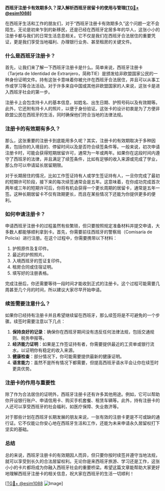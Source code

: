 **西班牙注册卡有效期多久？深入解析西班牙居留卡的使用与管理[[TG💪+ @esim1088](https://t.me/s/esim1088)]**

在西班牙生活和工作的朋友们，对于“西班牙注册卡有效期多久”这个问题一定不会陌生。无论是初来乍到的新移民，还是已经在西班牙定居多年的华人，这张小小的注册卡都与我们的日常生活息息相关。它不仅是我们在西班牙合法居住的重要凭证，更是我们享受当地福利、办理银行业务、甚至租房的关键文件。

### **什么是西班牙注册卡？**

首先，让我们来了解一下西班牙注册卡是什么。简单来说，西班牙注册卡（Tarjeta de Identidad de Extranjero，简称TIE）是颁发给非欧盟国家公民的一种身份证明文件。持有这张卡意味着你被允许在西班牙合法居住，并且可以从事工作或学习等合法活动。对于许多来自中国或其他非欧盟国家的人来说，这张卡是进入西班牙社会的第一步。

注册卡上会包含持卡人的基本信息，如姓名、出生日期、护照号码以及有效期等。此外，它还附有持卡人的照片，以便于身份验证。这张卡的设计初衷是为了方便非欧盟公民在西班牙的生活，同时确保他们符合当地的法律法规。

### **注册卡的有效期有多久？**

那么，这张重要的注册卡到底能用多久呢？其实，注册卡的有效期取决于多种因素，包括你的入境目的、停留时间以及是否符合续签条件等。一般来说，初次申请注册卡时，可能会获得短期居留许可，通常为一年或两年。如果你在这段时间内遵守了西班牙的法律，并且满足了续签条件，比如有足够的收入来源或完成了学业，那么你可以申请延长居留期限。

对于长期居住的情况，比如工作签证持有人或学生签证持有人，一旦你完成了最初的短期许可阶段，接下来的每次续签通常会是五年。这意味着，在你成功完成首次两年或三年的短期许可后，你将有机会获得一个更长周期的居留卡，通常是五年一签。这种长期居留卡不仅有效期更长，而且在某些情况下还能为你提供更多的便利。

### **如何申请注册卡？**

申请西班牙注册卡的过程虽然有些繁琐，但只要按照规定准备材料并提交申请，大多数人都能够顺利拿到卡。首先，你需要前往西班牙的警察局（Comisaría de Policía）进行注册。在这个过程中，你需要携带以下材料：

1. 护照原件及复印件。
2. 最近的护照照片。
3. 入境西班牙的签证复印件。
4. 租房合同或住宿证明。
5. 填写好的注册表格。

完成注册后，你还需要等待一段时间才能收到正式的注册卡。这个过程可能需要几周甚至几个月的时间，所以建议大家尽早开始申请。

### **续签需要注意什么？**

如果你已经持有注册卡并且希望继续留在西班牙，那么续签将是不可避免的一个步骤。续签时需要注意以下几点：

1. **保持良好的记录**：确保你在西班牙期间没有违反任何法律法规，包括交通规则、税务申报等。
2. **经济能力证明**：如果是工作签证持有者，你需要提供最近的工资单或银行流水，以证明你有稳定的收入来源。
3. **健康检查**：部分情况下，你可能需要提供最新的健康证明。
4. **语言能力**：虽然不是所有情况下都需要，但提高西班牙语水平会让你在续签时更具优势。

### **注册卡的作用与重要性**

除了作为合法居住的证明外，西班牙注册卡还有许多其他用途。例如，它可以帮助你开设银行账户、申请信用卡、购买手机套餐、租赁车辆等。此外，持有注册卡的人还可以享受西班牙的社会福利，如医疗保障、失业救济等。

对于那些计划在西班牙长期发展的朋友来说，一张有效的注册卡更是不可或缺的通行证。它不仅能让你安心地在西班牙生活和工作，还能为未来申请永久居留权打下坚实的基础。

### **总结**

总的来说，西班牙注册卡的有效期因人而异，但只要你按时续签并遵守当地法规，就可以享受到长久的合法居留权利。无论你是来西班牙旅游、学习还是工作，这张小小的卡片都将成为你融入西班牙社会的重要桥梁。希望这篇文章能帮助大家更好地理解西班牙注册卡的相关信息，祝大家在西班牙的生活一切顺利！

[[TG💪+ @esim1088](https://t.me/s/esim1088) ![Image](https://i.postimg.cc/4NQfJmqS/Snipaste-2025-05-13-00-14-12.png)]